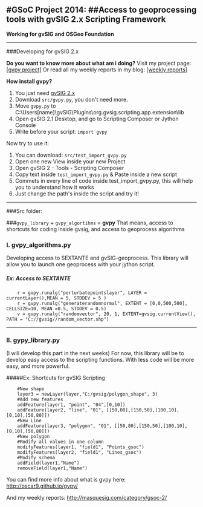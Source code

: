 #GSoC Project 2014: 
##Access to geoprocessing tools with gvSIG 2.x Scripting Framework 
----------
**Working for gvSIG and OSGeo Foundation**


----------


###Developing for gvSIG 2.x
 
**Do you want to know more about what am i doing?**
Visit my project page: [\[gvpy project\]][1]
Or read all my weekly reports in my blog: [\[weekly reports\]][2]

**How install gvpy?**

 1. You just need [gvSIG 2.x][3] 
 2. Download `src/gvpy.py`, you don't need more.
 3. Move `gvpy.py` to C:\Users\[name]\gvSIG\Plugins\org.gvsig.scripting.app.extension\lib
 4. Open gvSIG 2.1 Desktop, and go to Scripting Composer or Jython Console
 5. Write before your script: `import gvpy`


Now try to use it:

 1. You can download: `src/test_import_gvpy.py`
 2. Open one new View inside your new Project
 2. Open gvSIG 2 - Tools - Scripting Composer 
 3. Copy text inside `test_import_gvpy.py` & Paste inside a new script
 4. Commets in every line of code inside test_import_gvpy.py, this will help you to understand how it works
 5. Just change the path's inside the script and try it!



----------
###Src folder:

###`gvpy_library`  +  `gvpy_algortihms` = **gvpy**
That means, access to shortcuts for coding inside gvsig, and access to geoprocess algorithms


### I. gvpy_algorithms.py
Developing access to SEXTANTE and gvSIG-geoprocess. 
This library will allow you to launch one geoprocess with your jython script.

##### Ex: Access to SEXTANTE
```
    r = gvpy.runalg("perturbatepointslayer", LAYER = currentLayer(),MEAN = 5, STDDEV = 5 ) 
    r = gvpy.runalg("generaterandomnormal", EXTENT = [0,0,500,500], CELLSIZE=10, MEAN =0.5, STDDEV = 0.5)
    v = gvpy.runalg("randomvector", 20, 1, EXTENT=gvsig.currentView(), PATH = "C://gvsig//random_vector.shp")
```


----------


### II. gypy_library.py
(I will develop this part in the next weeks)
For now, this library will be to develop easy access to the scripting functions. With less code will be more easy, and more powerful.

#####Ex: Shortcuts for gvSIG Scripting
```
    #New shape
    layer3 = newLayer(layer,"C:/gvsig/polygon_shape", 3) 
    #Add new features 
    addFeature(layer1, "point", "04",[0,10]) 
    addFeature(layer2, "line", "01", [[50,80],[150,50],[100,10],[0,10],[50,80]])
    #New Line 
    addFeature(layer3, "polygon", "01", [[50,80],[150,50],[100,10],[0,10],[50,80]])
    #New polygon  
    #Modify all values in one column 
    modifyFeatures(layer1, "field1", "Points_gsoc") 
    modifyFeatures(layer2, "field1", "Lines_gsoc") 
    #Modify schema 
    addField(layer1,"Name") 
    removeField(layer1,"Name") 
```
You can find more info about what is gvpy here: http://oscar9.github.io/gvpy/

And my weekly reports: http://masquesig.com/category/gsoc-2/


  [1]: http://oscar9.github.io/gvpy/
  [2]: http://masquesig.com/category/gsoc-2/
  [3]: http://www.gvsig.org/plone/home/projects/gvsig-desktop/official/gvsig-2.1/descargas
